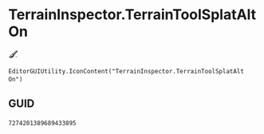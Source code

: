 # TerrainInspector.TerrainToolSplatAlt On
![](/img/TerrainInspector.TerrainToolSplatAlt%20On.png)

``` CSharp
EditorGUIUtility.IconContent("TerrainInspector.TerrainToolSplatAlt On")
```
## GUID
```
7274201389689433895
```
